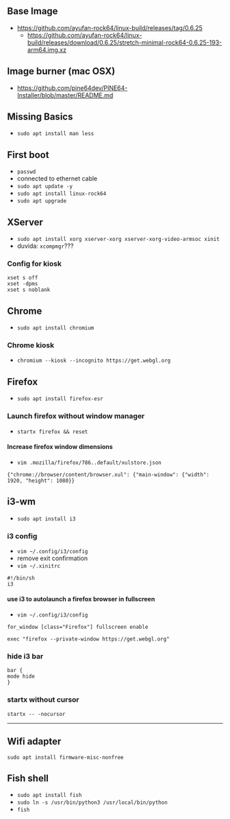 
## Base Image

- https://github.com/ayufan-rock64/linux-build/releases/tag/0.6.25
  - https://github.com/ayufan-rock64/linux-build/releases/download/0.6.25/stretch-minimal-rock64-0.6.25-193-arm64.img.xz

## Image burner (mac OSX)
- https://github.com/pine64dev/PINE64-Installer/blob/master/README.md

## Missing Basics
- ``sudo apt install man less``

## First boot
 - ``passwd``
 - connected to ethernet cable
 - ``sudo apt update -y``
 - ``sudo apt install linux-rock64``
 - ``sudo apt upgrade``

## XServer
 - ``sudo apt install xorg xserver-xorg xserver-xorg-video-armsoc xinit``
 - duvida: ``xcompmgr``???
 
### Config for kiosk
```
xset s off
xset -dpms
xset s noblank
```
 
## Chrome
 - ``sudo apt install chromium``
 
### Chrome kiosk
- ``chromium --kiosk --incognito https://get.webgl.org``

## Firefox
  - ``sudo apt install firefox-esr``

### Launch firefox without window manager
  - ``startx firefox && reset``
 
#### Increase firefox window dimensions
- ``vim .mozilla/firefox/786..default/xulstore.json``
```
{"chrome://browser/content/browser.xul": {"main-window": {"width": 1920, "height": 1080}}
```

## i3-wm
  - ``sudo apt install i3``

### i3 config
  - ``vim ~/.config/i3/config``
  - remove exit confirmation
  - ``vim ~/.xinitrc``
```
#!/bin/sh
i3
```

#### use i3 to autolaunch a firefox browser in fullscreen 
- ``vim ~/.config/i3/config``
```
for_window [class="Firefox"] fullscreen enable

exec "firefox --private-window https://get.webgl.org"
```

### hide i3 bar
```
bar {
mode hide
}
```

### startx without cursor

``startx -- -nocursor``


-----

## Wifi adapter
``sudo apt install firmware-misc-nonfree``
 
## Fish shell
 - ``sudo apt install fish``
 - ``sudo ln -s /usr/bin/python3 /usr/local/bin/python``
 - ``fish``
 
 
